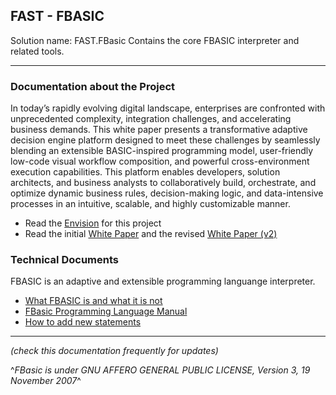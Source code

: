 ## FAST - FBASIC 

Solution name: FAST.FBasic
Contains the core FBASIC interpreter and related tools.

------------
### Documentation about the Project

In today’s rapidly evolving digital landscape, enterprises are confronted with unprecedented complexity, integration challenges, and accelerating business demands. This white paper presents a transformative adaptive decision engine platform designed to meet these challenges by seamlessly blending an extensible BASIC-inspired programming model, user-friendly low-code visual workflow composition, and powerful cross-environment execution capabilities. This platform enables developers, solution architects, and business analysts to collaboratively build, orchestrate, and optimize dynamic business rules, decision-making logic, and data-intensive processes in an intuitive, scalable, and highly customizable manner.

- Read the [Envision](FAST.FBasicInterpreter/Documents/Envision.md "Envision") for this project
- Read the initial [White Paper](FAST.FBasicInterpreter/Documents/whitePaper.md "White Paper") and the revised [White Paper (v2)](FAST.FBasicInterpreter/Documents/whitePaper_v2.md "White Paper (v2)")

### Technical Documents 
FBASIC is an adaptive and extensible programming languange interpreter.

- [What FBASIC is and what it is not](FAST.FBasicInterpreter/Documents/WhatIs.md)  
- [FBasic Programming Language Manual ](FAST.FBasicInterpreter/Documents/FBasicManual.md "FBasic Programming Language Manual ")
- [How to add new statements](FAST.FBasicInterpreter/Documents/HowToAddNewStatements.md "new statements") 

------------

*(check this documentation frequently for updates)*

^*FBasic is under GNU AFFERO GENERAL PUBLIC LICENSE, Version 3, 19 November 2007*^






